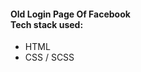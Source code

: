 <h4>Old Login Page Of Facebook <br> Tech stack used:</h4>
    <ul>
      <li>HTML</li>
      <li>CSS / SCSS</li>
    </ul>
    
